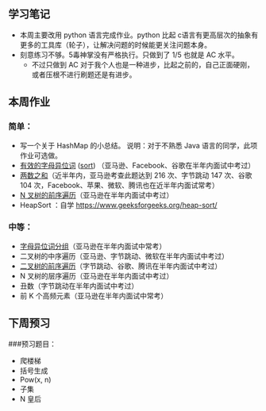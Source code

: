 ## 学习笔记 ##
* 本周主要改用 python 语言完成作业。python 比起 c语言有更高层次的抽象有更多的工具库（轮子），让解决问题的时候能更关注问题本身。
* 刻意练习不够。5毒神掌没有严格执行。只做到了 1/5 也就是 AC 水平。
  *  不过只做到 AC 对于我个人也是一种进步，比起之前的，自己正面硬刚，或者压根不进行刷题还是有进步。  

## 本周作业 ##

### 简单：
* 写一个关于 HashMap 的小总结。
说明：对于不熟悉 Java 语言的同学，此项作业可选做。
* [有效的字母异位词](242.valid-anagram.py3) ([sort](242.valid-anagram_sort.py3)) （亚马逊、Facebook、谷歌在半年内面试中考过）
* [两数之和](1.two-sum.py3)（近半年内，亚马逊考查此题达到 216 次、字节跳动 147 次、谷歌 104 次，Facebook、苹果、微软、腾讯也在近半年内面试常考）
* [N 叉树的前序遍历](589.n-ary-tree-preorder-traversal.c)（亚马逊在半年内面试中考过）
* HeapSort ：自学 https://www.geeksforgeeks.org/heap-sort/
### 中等：
* [字母异位词分组](49.group-anagrams.py3)（亚马逊在半年内面试中常考）
* 二叉树的中序遍历（亚马逊、字节跳动、微软在半年内面试中考过）
* [二叉树的前序遍历](144.binary-tree-preorder-traversal.py3)（字节跳动、谷歌、腾讯在半年内面试中考过）
* N 叉树的层序遍历（亚马逊在半年内面试中考过）
* 丑数（字节跳动在半年内面试中考过）
* 前 K 个高频元素（亚马逊在半年内面试中常考）
## 下周预习
###预习题目：
* 爬楼梯
* 括号生成
* Pow(x, n)
* 子集
* N 皇后
